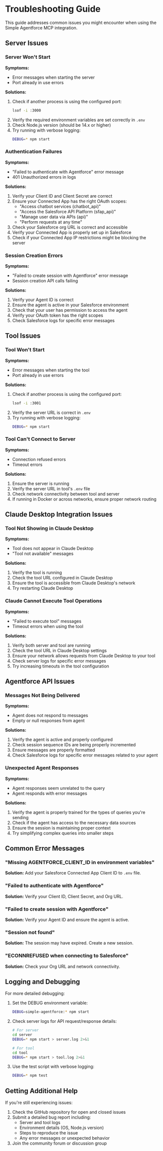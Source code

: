 # Troubleshooting Guide

This guide addresses common issues you might encounter when using the Simple Agentforce MCP integration.

## Server Issues

### Server Won't Start

**Symptoms:**
- Error messages when starting the server
- Port already in use errors

**Solutions:**
1. Check if another process is using the configured port:
   ```bash
   lsof -i :3000
   ```
2. Verify the required environment variables are set correctly in `.env`
3. Check Node.js version (should be 14.x or higher)
4. Try running with verbose logging:
   ```bash
   DEBUG=* npm start
   ```

### Authentication Failures

**Symptoms:**
- "Failed to authenticate with Agentforce" error message
- 401 Unauthorized errors in logs

**Solutions:**
1. Verify your Client ID and Client Secret are correct
2. Ensure your Connected App has the right OAuth scopes:
   - "Access chatbot services (chatbot_api)"
   - "Access the Salesforce API Platform (sfap_api)"
   - "Manage user data via APIs (api)"
   - "Perform requests at any time"
3. Check your Salesforce org URL is correct and accessible
4. Verify your Connected App is properly set up in Salesforce
5. Check if your Connected App IP restrictions might be blocking the server

### Session Creation Errors

**Symptoms:**
- "Failed to create session with Agentforce" error message
- Session creation API calls failing

**Solutions:**
1. Verify your Agent ID is correct
2. Ensure the agent is active in your Salesforce environment
3. Check that your user has permission to access the agent
4. Verify your OAuth token has the right scopes
5. Check Salesforce logs for specific error messages

## Tool Issues

### Tool Won't Start

**Symptoms:**
- Error messages when starting the tool
- Port already in use errors

**Solutions:**
1. Check if another process is using the configured port:
   ```bash
   lsof -i :3001
   ```
2. Verify the server URL is correct in `.env`
3. Try running with verbose logging:
   ```bash
   DEBUG=* npm start
   ```

### Tool Can't Connect to Server

**Symptoms:**
- Connection refused errors
- Timeout errors

**Solutions:**
1. Ensure the server is running
2. Verify the server URL in tool's `.env` file
3. Check network connectivity between tool and server
4. If running in Docker or across networks, ensure proper network routing

## Claude Desktop Integration Issues

### Tool Not Showing in Claude Desktop

**Symptoms:**
- Tool does not appear in Claude Desktop
- "Tool not available" messages

**Solutions:**
1. Verify the tool is running
2. Check the tool URL configured in Claude Desktop
3. Ensure the tool is accessible from Claude Desktop's network
4. Try restarting Claude Desktop

### Claude Cannot Execute Tool Operations

**Symptoms:**
- "Failed to execute tool" messages
- Timeout errors when using the tool

**Solutions:**
1. Verify both server and tool are running
2. Check the tool URL in Claude Desktop settings
3. Ensure your network allows requests from Claude Desktop to your tool
4. Check server logs for specific error messages
5. Try increasing timeouts in the tool configuration

## Agentforce API Issues

### Messages Not Being Delivered

**Symptoms:**
- Agent does not respond to messages
- Empty or null responses from agent

**Solutions:**
1. Verify the agent is active and properly configured
2. Check session sequence IDs are being properly incremented
3. Ensure messages are properly formatted
4. Check Salesforce logs for specific error messages related to your agent

### Unexpected Agent Responses

**Symptoms:**
- Agent responses seem unrelated to the query
- Agent responds with error messages

**Solutions:**
1. Verify the agent is properly trained for the types of queries you're sending
2. Check if the agent has access to the necessary data sources
3. Ensure the session is maintaining proper context
4. Try simplifying complex queries into smaller steps

## Common Error Messages

### "Missing AGENTFORCE_CLIENT_ID in environment variables"

**Solution:** Add your Salesforce Connected App Client ID to `.env` file.

### "Failed to authenticate with Agentforce"

**Solution:** Verify your Client ID, Client Secret, and Org URL.

### "Failed to create session with Agentforce"

**Solution:** Verify your Agent ID and ensure the agent is active.

### "Session not found"

**Solution:** The session may have expired. Create a new session.

### "ECONNREFUSED when connecting to Salesforce"

**Solution:** Check your Org URL and network connectivity.

## Logging and Debugging

For more detailed debugging:

1. Set the DEBUG environment variable:
   ```bash
   DEBUG=simple-agentforce:* npm start
   ```

2. Check server logs for API request/response details:
   ```bash
   # For server
   cd server
   DEBUG=* npm start > server.log 2>&1
   
   # For tool
   cd tool
   DEBUG=* npm start > tool.log 2>&1
   ```

3. Use the test script with verbose logging:
   ```bash
   DEBUG=* npm test
   ```

## Getting Additional Help

If you're still experiencing issues:

1. Check the GitHub repository for open and closed issues
2. Submit a detailed bug report including:
   - Server and tool logs
   - Environment details (OS, Node.js version)
   - Steps to reproduce the issue
   - Any error messages or unexpected behavior
3. Join the community forum or discussion group